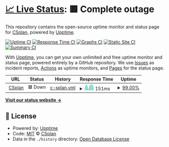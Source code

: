 # [📈 Live Status](https://status2.csplan.co): <!--live status--> **🟥 Complete outage**

This repository contains the open-source uptime monitor and status page for [CSplan](https://csplan.co), powered by [Upptime](https://github.com/upptime/upptime).

[![Uptime CI](https://github.com/CSplan/upptime/workflows/Uptime%20CI/badge.svg)](https://github.com/CSplan/upptime/actions?query=workflow%3A%22Uptime+CI%22)
[![Response Time CI](https://github.com/CSplan/upptime/workflows/Response%20Time%20CI/badge.svg)](https://github.com/CSplan/upptime/actions?query=workflow%3A%22Response+Time+CI%22)
[![Graphs CI](https://github.com/CSplan/upptime/workflows/Graphs%20CI/badge.svg)](https://github.com/CSplan/upptime/actions?query=workflow%3A%22Graphs+CI%22)
[![Static Site CI](https://github.com/CSplan/upptime/workflows/Static%20Site%20CI/badge.svg)](https://github.com/CSplan/upptime/actions?query=workflow%3A%22Static+Site+CI%22)
[![Summary CI](https://github.com/CSplan/upptime/workflows/Summary%20CI/badge.svg)](https://github.com/CSplan/upptime/actions?query=workflow%3A%22Summary+CI%22)

With [Upptime](https://upptime.js.org), you can get your own unlimited and free uptime monitor and status page, powered entirely by a GitHub repository. We use [Issues](https://github.com/CSplan/upptime/issues) as incident reports, [Actions](https://github.com/CSplan/upptime/actions) as uptime monitors, and [Pages](https://status2.csplan.co) for the status page.

<!--start: status pages-->
<!-- This summary is generated by Upptime (https://github.com/upptime/upptime) -->
<!-- Do not edit this manually, your changes will be overwritten -->
<!-- prettier-ignore -->
| URL | Status | History | Response Time | Uptime |
| --- | ------ | ------- | ------------- | ------ |
| <img alt="" src="https://icons.duckduckgo.com/ip3/csplan.co.ico" height="13"> [CSplan](https://csplan.co) | 🟥 Down | [c-splan.yml](https://github.com/CSplan/upptime/commits/HEAD/history/c-splan.yml) | <details><summary><img alt="Response time graph" src="./graphs/c-splan/response-time-week.png" height="20"> 151ms</summary><br><a href="https://status.csplan.co/history/c-splan"><img alt="Response time 161" src="https://img.shields.io/endpoint?url=https%3A%2F%2Fraw.githubusercontent.com%2FCSplan%2Fupptime%2FHEAD%2Fapi%2Fc-splan%2Fresponse-time.json"></a><br><a href="https://status.csplan.co/history/c-splan"><img alt="24-hour response time 45" src="https://img.shields.io/endpoint?url=https%3A%2F%2Fraw.githubusercontent.com%2FCSplan%2Fupptime%2FHEAD%2Fapi%2Fc-splan%2Fresponse-time-day.json"></a><br><a href="https://status.csplan.co/history/c-splan"><img alt="7-day response time 151" src="https://img.shields.io/endpoint?url=https%3A%2F%2Fraw.githubusercontent.com%2FCSplan%2Fupptime%2FHEAD%2Fapi%2Fc-splan%2Fresponse-time-week.json"></a><br><a href="https://status.csplan.co/history/c-splan"><img alt="30-day response time 165" src="https://img.shields.io/endpoint?url=https%3A%2F%2Fraw.githubusercontent.com%2FCSplan%2Fupptime%2FHEAD%2Fapi%2Fc-splan%2Fresponse-time-month.json"></a><br><a href="https://status.csplan.co/history/c-splan"><img alt="1-year response time 161" src="https://img.shields.io/endpoint?url=https%3A%2F%2Fraw.githubusercontent.com%2FCSplan%2Fupptime%2FHEAD%2Fapi%2Fc-splan%2Fresponse-time-year.json"></a></details> | <details><summary><a href="https://status.csplan.co/history/c-splan">99.00%</a></summary><a href="https://status.csplan.co/history/c-splan"><img alt="All-time uptime 99.89%" src="https://img.shields.io/endpoint?url=https%3A%2F%2Fraw.githubusercontent.com%2FCSplan%2Fupptime%2FHEAD%2Fapi%2Fc-splan%2Fuptime.json"></a><br><a href="https://status.csplan.co/history/c-splan"><img alt="24-hour uptime 98.88%" src="https://img.shields.io/endpoint?url=https%3A%2F%2Fraw.githubusercontent.com%2FCSplan%2Fupptime%2FHEAD%2Fapi%2Fc-splan%2Fuptime-day.json"></a><br><a href="https://status.csplan.co/history/c-splan"><img alt="7-day uptime 99.00%" src="https://img.shields.io/endpoint?url=https%3A%2F%2Fraw.githubusercontent.com%2FCSplan%2Fupptime%2FHEAD%2Fapi%2Fc-splan%2Fuptime-week.json"></a><br><a href="https://status.csplan.co/history/c-splan"><img alt="30-day uptime 99.77%" src="https://img.shields.io/endpoint?url=https%3A%2F%2Fraw.githubusercontent.com%2FCSplan%2Fupptime%2FHEAD%2Fapi%2Fc-splan%2Fuptime-month.json"></a><br><a href="https://status.csplan.co/history/c-splan"><img alt="1-year uptime 99.89%" src="https://img.shields.io/endpoint?url=https%3A%2F%2Fraw.githubusercontent.com%2FCSplan%2Fupptime%2FHEAD%2Fapi%2Fc-splan%2Fuptime-year.json"></a></details>

<!--end: status pages-->

[**Visit our status website →**](https://status2.csplan.co)

## 📄 License

- Powered by: [Upptime](https://github.com/upptime/upptime)
- Code: [MIT](./LICENSE) © [CSplan](https://csplan.co)
- Data in the `./history` directory: [Open Database License](https://opendatacommons.org/licenses/odbl/1-0/)
